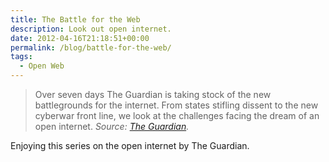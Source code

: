 ```yaml
---
title: The Battle for the Web
description: Look out open internet.
date: 2012-04-16T21:18:51+00:00
permalink: /blog/battle-for-the-web/
tags:
  - Open Web
---
```


> Over seven days The Guardian is taking stock of the new battlegrounds for the internet. From states stifling dissent to the new cyberwar front line, we look at the challenges facing the dream of an open internet.
> <cite>_Source: </em>[The Guardian](http://www.guardian.co.uk/technology/series/battle-for-the-internet)._</cite>

Enjoying this series on the open internet by The Guardian.
